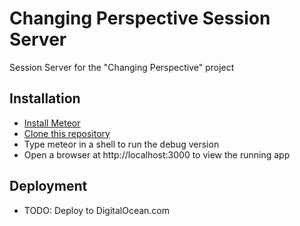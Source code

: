 # Changing Perspective Session Server

Session Server for the "Changing Perspective" project

## Installation

* [Install Meteor](https://www.meteor.com/)
* [Clone this repository](https://github.com/Vejron/CpSessionServer.git)
* Type meteor in a shell to run the debug version
* Open a browser at http://localhost:3000 to view the running app

## Deployment

* TODO: Deploy to DigitalOcean.com